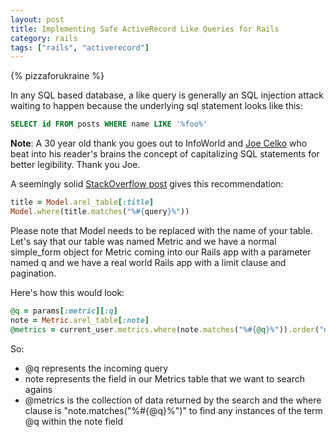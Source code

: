 ```yaml
---
layout: post
title: Implementing Safe ActiveRecord Like Queries for Rails
category: rails
tags: ["rails", "activerecord"]
---
```

{% pizzaforukraine  %}

In any SQL based database, a like query is generally an SQL injection attack waiting to happen because the underlying sql statement looks like this:

```sql
SELECT id FROM posts WHERE name LIKE '%foo%'
```

**Note**: A 30 year old thank you goes out to InfoWorld and [Joe Celko](https://www.amazon.com/Joe-Celkos-SQL-Smarties-Programming/dp/0123820227) who beat into his reader's brains the concept of capitalizing SQL statements for better legibility.  Thank you Joe.

A seemingly solid [StackOverflow post](https://stackoverflow.com/questions/26094430/safe-activerecord-like-query) gives this recommendation:

```ruby
title = Model.arel_table[:title]
Model.where(title.matches("%#{query}%"))
```

Please note that Model needs to be replaced with the name of your table.  Let's say that our table was named Metric and we have a normal simple_form object for Metric coming into our Rails app with a parameter named q and we have a real world Rails app with a limit clause and pagination.  

Here's how this would look:

```ruby
@q = params[:metric][:q]
note = Metric.arel_table[:note]
@metrics = current_user.metrics.where(note.matches("%#{@q}%")).order("date_created_at desc").limit(@limit).page(params[:page])
```

So:

* @q represents the incoming query
* note represents the field in our Metrics table that we want to search agains
* @metrics is the collection of data returned by the search and the where clause is "note.matches("%#{@q}%")" to find any instances of the term @q within the note field